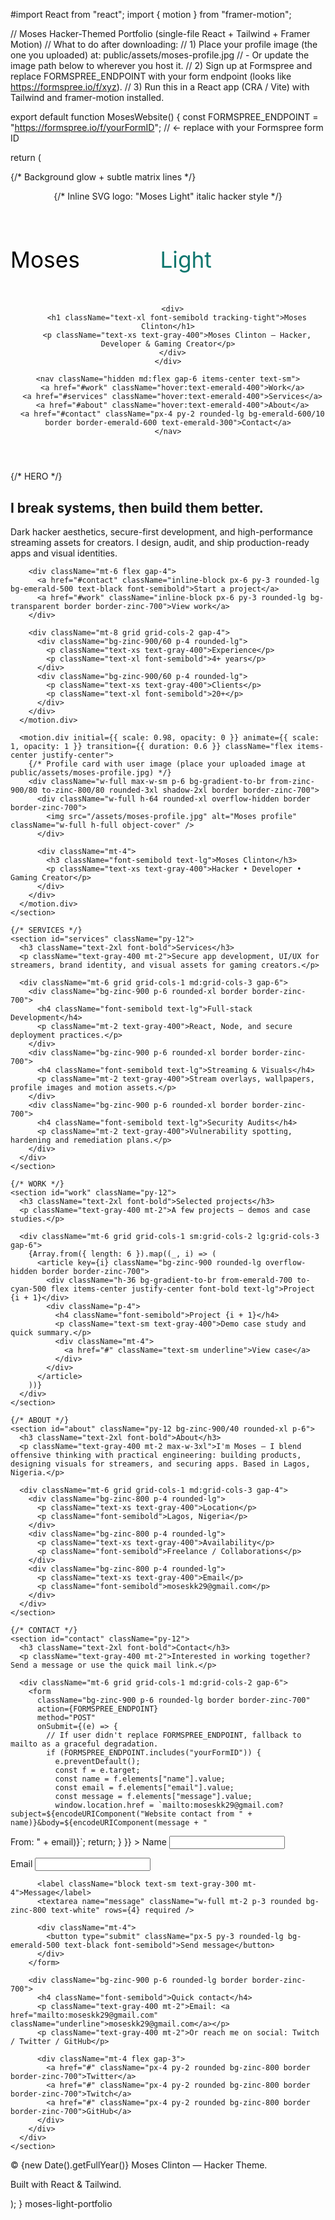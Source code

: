 #import React from "react"; import { motion } from "framer-motion";

// Moses Hacker-Themed Portfolio (single-file React + Tailwind + Framer Motion) // What to do after downloading: // 1) Place your profile image (the one you uploaded) at: public/assets/moses-profile.jpg //    - Or update the image path below to wherever you host it. // 2) Sign up at Formspree and replace FORMSPREE_ENDPOINT with your form endpoint (looks like https://formspree.io/f/xyz). // 3) Run this in a React app (CRA / Vite) with Tailwind and framer-motion installed.

export default function MosesWebsite() { const FORMSPREE_ENDPOINT = "https://formspree.io/f/yourFormID"; // <- replace with your Formspree form ID

return ( <div className="min-h-screen bg-black text-gray-100 font-sans"> {/* Background glow + subtle matrix lines */} <div className="absolute inset-0 -z-10 bg-gradient-to-b from-black via-zinc-900 to-black"> <div className="absolute inset-0 opacity-30 bg-[url('/assets/matrix-grid.png')] bg-repeat" /> </div>

<header className="max-w-6xl mx-auto p-6 flex items-center justify-between">
    <div className="flex items-center gap-4">
      {/* Inline SVG logo: "Moses Light" italic hacker style */}
      <div className="w-14 h-14 rounded-lg bg-gradient-to-br from-emerald-600 to-cyan-400 flex items-center justify-center shadow-lg">
        <svg viewBox="0 0 200 60" className="w-28 h-10" xmlns="http://www.w3.org/2000/svg">
          <defs>
            <linearGradient id="g" x1="0" x2="1">
              <stop offset="0" stopColor="#8AFFC1" />
              <stop offset="1" stopColor="#6EE7F2" />
            </linearGradient>
          </defs>
          <text x="0" y="42" fontFamily="Inter, Arial" fontSize="36" fontStyle="italic" fontWeight="700" fill="url(#g)">Moses</text>
          <text x="95" y="42" fontFamily="Inter, Arial" fontSize="20" fontStyle="italic" fontWeight="600" fill="#0f766e">Light</text>
        </svg>
      </div>

      <div>
        <h1 className="text-xl font-semibold tracking-tight">Moses Clinton</h1>
        <p className="text-xs text-gray-400">Moses Clinton — Hacker, Developer & Gaming Creator</p>
      </div>
    </div>

    <nav className="hidden md:flex gap-6 items-center text-sm">
      <a href="#work" className="hover:text-emerald-400">Work</a>
      <a href="#services" className="hover:text-emerald-400">Services</a>
      <a href="#about" className="hover:text-emerald-400">About</a>
      <a href="#contact" className="px-4 py-2 rounded-lg bg-emerald-600/10 border border-emerald-600 text-emerald-300">Contact</a>
    </nav>
  </header>

  <main className="max-w-6xl mx-auto p-6">
    {/* HERO */}
    <section className="grid grid-cols-1 md:grid-cols-2 gap-8 items-center py-12">
      <motion.div initial={{ x: -20, opacity: 0 }} animate={{ x: 0, opacity: 1 }} transition={{ duration: 0.6 }}>
        <h2 className="text-5xl font-extrabold leading-tight">I break systems, then build them better.</h2>
        <p className="mt-4 text-gray-400 max-w-xl">Dark hacker aesthetics, secure-first development, and high-performance streaming assets for creators. I design, audit, and ship production-ready apps and visual identities.</p>

        <div className="mt-6 flex gap-4">
          <a href="#contact" className="inline-block px-6 py-3 rounded-lg bg-emerald-500 text-black font-semibold">Start a project</a>
          <a href="#work" className="inline-block px-6 py-3 rounded-lg bg-transparent border border-zinc-700">View work</a>
        </div>

        <div className="mt-8 grid grid-cols-2 gap-4">
          <div className="bg-zinc-900/60 p-4 rounded-lg">
            <p className="text-xs text-gray-400">Experience</p>
            <p className="text-xl font-semibold">4+ years</p>
          </div>
          <div className="bg-zinc-900/60 p-4 rounded-lg">
            <p className="text-xs text-gray-400">Clients</p>
            <p className="text-xl font-semibold">20+</p>
          </div>
        </div>
      </motion.div>

      <motion.div initial={{ scale: 0.98, opacity: 0 }} animate={{ scale: 1, opacity: 1 }} transition={{ duration: 0.6 }} className="flex items-center justify-center">
        {/* Profile card with user image (place your uploaded image at public/assets/moses-profile.jpg) */}
        <div className="w-full max-w-sm p-6 bg-gradient-to-br from-zinc-900/80 to-zinc-800/80 rounded-3xl shadow-2xl border border-zinc-700">
          <div className="w-full h-64 rounded-xl overflow-hidden border border-zinc-700">
            <img src="/assets/moses-profile.jpg" alt="Moses profile" className="w-full h-full object-cover" />
          </div>

          <div className="mt-4">
            <h3 className="font-semibold text-lg">Moses Clinton</h3>
            <p className="text-xs text-gray-400">Hacker • Developer • Gaming Creator</p>
          </div>
        </div>
      </motion.div>
    </section>

    {/* SERVICES */}
    <section id="services" className="py-12">
      <h3 className="text-2xl font-bold">Services</h3>
      <p className="text-gray-400 mt-2">Secure app development, UI/UX for streamers, brand identity, and visual assets for gaming creators.</p>

      <div className="mt-6 grid grid-cols-1 md:grid-cols-3 gap-6">
        <div className="bg-zinc-900 p-6 rounded-xl border border-zinc-700">
          <h4 className="font-semibold text-lg">Full-stack Development</h4>
          <p className="mt-2 text-gray-400">React, Node, and secure deployment practices.</p>
        </div>
        <div className="bg-zinc-900 p-6 rounded-xl border border-zinc-700">
          <h4 className="font-semibold text-lg">Streaming & Visuals</h4>
          <p className="mt-2 text-gray-400">Stream overlays, wallpapers, profile images and motion assets.</p>
        </div>
        <div className="bg-zinc-900 p-6 rounded-xl border border-zinc-700">
          <h4 className="font-semibold text-lg">Security Audits</h4>
          <p className="mt-2 text-gray-400">Vulnerability spotting, hardening and remediation plans.</p>
        </div>
      </div>
    </section>

    {/* WORK */}
    <section id="work" className="py-12">
      <h3 className="text-2xl font-bold">Selected projects</h3>
      <p className="text-gray-400 mt-2">A few projects — demos and case studies.</p>

      <div className="mt-6 grid grid-cols-1 sm:grid-cols-2 lg:grid-cols-3 gap-6">
        {Array.from({ length: 6 }).map((_, i) => (
          <article key={i} className="bg-zinc-900 rounded-lg overflow-hidden border border-zinc-700">
            <div className="h-36 bg-gradient-to-br from-emerald-700 to-cyan-500 flex items-center justify-center font-bold text-lg">Project {i + 1}</div>
            <div className="p-4">
              <h4 className="font-semibold">Project {i + 1}</h4>
              <p className="text-sm text-gray-400">Demo case study and quick summary.</p>
              <div className="mt-4">
                <a href="#" className="text-sm underline">View case</a>
              </div>
            </div>
          </article>
        ))}
      </div>
    </section>

    {/* ABOUT */}
    <section id="about" className="py-12 bg-zinc-900/40 rounded-xl p-6">
      <h3 className="text-2xl font-bold">About</h3>
      <p className="text-gray-400 mt-2 max-w-3xl">I'm Moses — I blend offensive thinking with practical engineering: building products, designing visuals for streamers, and securing apps. Based in Lagos, Nigeria.</p>

      <div className="mt-6 grid grid-cols-1 md:grid-cols-3 gap-4">
        <div className="bg-zinc-800 p-4 rounded-lg">
          <p className="text-xs text-gray-400">Location</p>
          <p className="font-semibold">Lagos, Nigeria</p>
        </div>
        <div className="bg-zinc-800 p-4 rounded-lg">
          <p className="text-xs text-gray-400">Availability</p>
          <p className="font-semibold">Freelance / Collaborations</p>
        </div>
        <div className="bg-zinc-800 p-4 rounded-lg">
          <p className="text-xs text-gray-400">Email</p>
          <p className="font-semibold">moseskk29@gmail.com</p>
        </div>
      </div>
    </section>

    {/* CONTACT */}
    <section id="contact" className="py-12">
      <h3 className="text-2xl font-bold">Contact</h3>
      <p className="text-gray-400 mt-2">Interested in working together? Send a message or use the quick mail link.</p>

      <div className="mt-6 grid grid-cols-1 md:grid-cols-2 gap-6">
        <form
          className="bg-zinc-900 p-6 rounded-lg border border-zinc-700"
          action={FORMSPREE_ENDPOINT}
          method="POST"
          onSubmit={(e) => {
            // If user didn't replace FORMSPREE_ENDPOINT, fallback to mailto as a graceful degradation.
            if (FORMSPREE_ENDPOINT.includes("yourFormID")) {
              e.preventDefault();
              const f = e.target;
              const name = f.elements["name"].value;
              const email = f.elements["email"].value;
              const message = f.elements["message"].value;
              window.location.href = `mailto:moseskk29@gmail.com?subject=${encodeURIComponent("Website contact from " + name)}&body=${encodeURIComponent(message + "

From: " + email)}`; return; } }} > <label className="block text-sm text-gray-300">Name</label> <input name="name" className="w-full mt-2 p-3 rounded bg-zinc-800 text-white" required />

<label className="block text-sm text-gray-300 mt-4">Email</label>
          <input name="email" type="email" className="w-full mt-2 p-3 rounded bg-zinc-800 text-white" required />

          <label className="block text-sm text-gray-300 mt-4">Message</label>
          <textarea name="message" className="w-full mt-2 p-3 rounded bg-zinc-800 text-white" rows={4} required />

          <div className="mt-4">
            <button type="submit" className="px-5 py-3 rounded-lg bg-emerald-500 text-black font-semibold">Send message</button>
          </div>
        </form>

        <div className="bg-zinc-900 p-6 rounded-lg border border-zinc-700">
          <h4 className="font-semibold">Quick contact</h4>
          <p className="text-gray-400 mt-2">Email: <a href="mailto:moseskk29@gmail.com" className="underline">moseskk29@gmail.com</a></p>
          <p className="text-gray-400 mt-2">Or reach me on social: Twitch / Twitter / GitHub</p>

          <div className="mt-4 flex gap-3">
            <a href="#" className="px-4 py-2 rounded bg-zinc-800 border border-zinc-700">Twitter</a>
            <a href="#" className="px-4 py-2 rounded bg-zinc-800 border border-zinc-700">Twitch</a>
            <a href="#" className="px-4 py-2 rounded bg-zinc-800 border border-zinc-700">GitHub</a>
          </div>
        </div>
      </div>
    </section>
  </main>

  <footer className="border-t border-zinc-800 mt-12 py-6">
    <div className="max-w-6xl mx-auto px-6 flex flex-col md:flex-row items-center justify-between gap-4">
      <p className="text-sm text-gray-400">© {new Date().getFullYear()} Moses Clinton — Hacker Theme.</p>
      <div className="text-sm text-gray-400">Built with React & Tailwind.</div>
    </div>
  </footer>
</div>

); } moses-light-portfolio
